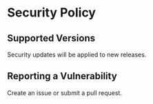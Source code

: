# Security Policy

## Supported Versions

Security updates will be applied to new releases.

## Reporting a Vulnerability

Create an issue or submit a pull request.
